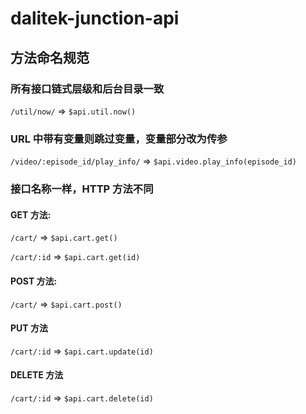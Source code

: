 # dalitek-junction-api

## 方法命名规范

### 所有接口链式层级和后台目录一致

`/util/now/` => `$api.util.now()`

### URL 中带有变量则跳过变量，变量部分改为传参

`/video/:episode_id/play_info/` => `$api.video.play_info(episode_id)`

### 接口名称一样，HTTP 方法不同

#### GET 方法:

`/cart/` => `$api.cart.get()`

`/cart/:id` => `$api.cart.get(id)`

#### POST 方法:

`/cart/` => `$api.cart.post()`

#### PUT 方法

`/cart/:id` => `$api.cart.update(id)`

#### DELETE 方法

`/cart/:id` => `$api.cart.delete(id)`
